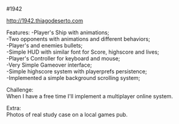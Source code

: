 #1942

http://1942.thiagodeserto.com

Features:
-Player's Ship with animations;  
-Two opponents with animations and different behaviors;  
-Player's and enemies bullets;  
-Simple HUD with similar font for Score, highscore and lives;  
-Player's Controller for keyboard and mouse;  
-Very Simple Gameover interface;  
-Simple highscore system with playerprefs persistence;  
-Implemented a simple background scrolling system;  
  
Challenge:  
When I have a free time I'll implement a multiplayer online system.  
  
Extra:  
Photos of real study case on a local games pub.  

